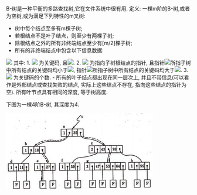 B-树是一种平衡的多路查找树,它在文件系统中很有用.
定义: 一棵m阶的B-树,或者为空树,或为满足下列特性的m叉树:
- 树中每个结点至多有m棵子树;
- 若根结点不是叶子结点，则至少有两棵子树;
- 除根结点之外的所有非终端结点至少有[m/2]棵子树;
- 所有的非终端结点中包含以下信息数据:
<img src="http://www.forkosh.com/mathtex.cgi? (n, A_0, K_1, A_1, K_2, A_2, ..., K_n, A_n)">
其中:
 1. <img src="http://www.forkosh.com/mathtex.cgi? K_i"> 为关键码, 且<img src="http://www.forkosh.com/mathtex.cgi? K_i < K_{i+1} (n = 1, 2, \ldots, n)">.
 2. <img src="http://www.forkosh.com/mathtex.cgi? A_i (i = 0, 1, 2, \ldots, n)"> 为指向子树根结点的指针, 且指针<img src="http://www.forkosh.com/mathtex.cgi? A_{i-1}">所指子树中所有结点的关键码均小于<img src="http://www.forkosh.com/mathtex.cgi? K_i (i = 1, 2, \ldots, n)">, 指针<img src="http://www.forkosh.com/mathtex.cgi? A_i">所指子树中所有结点的关键码均大于<img src="http://www.forkosh.com/mathtex.cgi? K_i (i = 1, 2, \ldots, n)">.
 3. <img src="http://www.forkosh.com/mathtex.cgi? n  \lceil{m/2}\rceil - 1 \le n \le m - 1"> 为关键码的个数.
- 所有的叶子结点都出现在同一层次上, 并且不带信息(可以看作是外部结点或查找失败的结点, 实际上这些结点不存在, 指向这些结点的指针为空). 所有叶节点具有相同的深度, 等于树高度.

下图为一棵4阶B-树, 其深度为4.

![](https://github.com/BrentHuang/code_kata/blob/master/data_structrue/b_tree.jpg)

